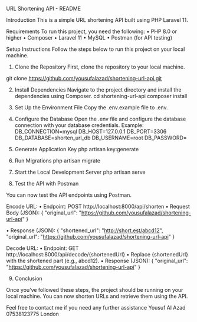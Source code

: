 URL Shortening API - README

Introduction
This is a simple URL shortening API built using PHP Laravel 11.


Requirements
To run this project, you need the following:
	•	PHP 8.0 or higher
	•	Composer
	•	Laravel 11
	•	MySQL
	•	Postman (for API testing)

Setup Instructions
Follow the steps below to run this project on your local machine.

1. Clone the Repository
First, clone the repository to your local machine.

git clone https://github.com/yousufalazad/shortening-url-api.git

2. Install Dependencies
Navigate to the project directory and install the dependencies using Composer.
cd shortening-url-api
composer install

3. Set Up the Environment File
Copy the .env.example file to .env.

4. Configure the Database
Open the .env file and configure the database connection with your database credentials.
Example:
DB_CONNECTION=mysql
DB_HOST=127.0.0.1
DB_PORT=3306
DB_DATABASE=shorten_url_db
DB_USERNAME=root
DB_PASSWORD=

5. Generate Application Key
php artisan key:generate

6. Run Migrations
php artisan migrate

7. Start the Local Development Server
php artisan serve


8. Test the API with Postman

You can now test the API endpoints using Postman.

Encode URL:
	•	Endpoint: POST http://localhost:8000/api/shorten
	•	Request Body (JSON):
{
  "original_url": "https://github.com/yousufalazad/shortening-url-api"
}

•	Response (JSON):
    {
  "shortened_url": "http://short.est/abcd12",
  "original_url": "https://github.com/yousufalazad/shortening-url-api"
}

Decode URL:
	•	Endpoint: GET http://localhost:8000/api/decode/{shortenedUrl}
	•	Replace {shortenedUrl} with the shortened part (e.g., abcd12).
•	Response (JSON):
{
  "original_url": "https://github.com/yousufalazad/shortening-url-api"
}

9. Conclusion

Once you’ve followed these steps, the project should be running on your local machine. You can now shorten URLs and retrieve them using the API.

Feel free to contact me if you need any further assistance 
Yousuf Al Azad
07538123775
London
